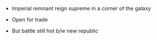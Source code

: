 - Imperial remnant reign supreme in a corner of the galaxy

- Open for trade

- But battle still hot b/w new republic